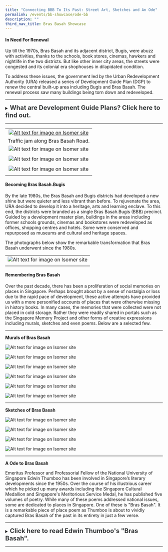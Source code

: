 ```yaml
---
title: "Connecting BBB To Its Past: Street Art, Sketches and An Ode"
permalink: /events/bb-showcase/ode-bb
description: ""
third_nav_title: Bras Basah Showcase
---
```

#### **In Need For Renewal**

Up till the 1970s, Bras Basah and its adjacent district, Bugis, were abuzz with activities, thanks to the schools, book stores, cinemas, hawkers and nightlife in the two districts. But like other inner city areas, the streets were congested and its colonial era shophouses in dilapidated condition. 

To address these issues, the government led by the Urban Redevelopment Authority (URA) released a series of Development Guide Plan (DGP) to renew the central built-up area including Bugis and Bras Basah. The renewal process saw many buildings being torn down and redeveloped.

_______

<details>
<summary><span style="font-weight: 700; font-size: 20px; font-style: normal; color:#353839">What are Development Guide Plans? Click here to find out.</span></summary>
<br>
<span style="font-weight: 400; font-size: 20px; font-style: normal; color:#778899">Development Guide Plans (DGPs) are detailed short- to medium-term land-use plans completed between 1993 and 1998 as part of a comprehensive review of the Master Plan 1985. The Urban Redevelopment Authority (URA), the national land-use planning agency, divided Singapore into 55 planning areas and drew up a DGP for each of these areas. A blueprint of the living, working and leisure environment in Singapore, the 55 DGPs together formed the overall Master Plan 1998, which was gazetted on 22 January 1999. The URA released the first of its 55 DGPs in 1993. The final DGP was released in July 1998 for the Punggol area and included detailed plans for Punggol 21.</span>
	
</details>

_____

|   |
|:-----:|
| [![Alt text for image on Isomer site](/images/sample-bb-renewal-traffic-1.jpg)](https://www.nas.gov.sg/archivesonline/photographs/record-details/9bca7c69-1162-11e3-83d5-0050568939ad)  |
| Traffic jam along Bras Basah Road.  |
| ![Alt text for image on Isomer site](/images/sample-bb-renewal-1.jpg) |
|   |
| ![Alt text for image on Isomer site](/images/sample-bb-renewal-2.jpg) |
|  |
| ![Alt text for image on Isomer site](/images/sample-bb-renewal-7.jpg) |
|  |

#### **Becoming Bras Basah.Bugis**

By the late 1980s, the Bras Basah and Bugis districts had developed a new shine but were quieter and less vibrant than before. To rejuvenate the area, URA decided to develop it into a heritage, arts and learning enclave. To this end, the districts were branded as a single Bras Basah.Bugis (BBB) precinct. Guided by a development master plan, buildings in the areas including former schools grounds, cinemas and bookstores were redeveloped as offices, shopping centres and hotels. Some were conserved and repurposed as museums and cultural and heritage spaces.

The photographs below show the remarkable transformation that Bras Basah underwent since the 1980s.

|   |
|:-----:|
| ![Alt text for image on Isomer site](/images/sample-bb-renewal-4.jpg) |
|  |

#### **Remembering Bras Basah**

Over the past decade, there has been a proliferation of social memories on places in Singapore. Perhaps brought about by a sense of nostalgia or loss due to the rapid pace of development, these active attempts have provided us with a more personified accounts of places that were otherwise missing in history books. In many cases, the memories that were collected were not placed in cold storage. Rather they were readily shared in portals such as the Singapore Memory Project and other forms of creative expressions including murals, sketches and even poems. Below are a selected few.

________

**Murals of Bras Basah**

![Alt text for image on Isomer site](/images/sample-bb-murals-1.jpg)

![Alt text for image on Isomer site](/images/sample-bb-murals-2.jpg)

![Alt text for image on Isomer site](/images/sample-bb-murals-3.jpg)

![Alt text for image on Isomer site](/images/sample-bb-murals-4.jpg)

![Alt text for image on Isomer site](/images/sample-bb-murals-5.jpg)

![Alt text for image on Isomer site](/images/sample-bb-murals-6.jpg)

________

**Sketches of Bras Basah**

![Alt text for image on Isomer site](/images/sample-bb-modern-art-1.jpg)

![Alt text for image on Isomer site](/images/sample-bb-modern-art-2.jpg)

![Alt text for image on Isomer site](/images/sample-bb-modern-art-3.jpg)

![Alt text for image on Isomer site](/images/sample-bb-modern-art-4.jpg)

_______

**A Ode to Bras Basah**

Emeritus Professor and Professorial Fellow of the National University of Singapore Edwin Thumboo has been involved in Singapore’s literary developments since the 1950s. Over the course of his illustrious career which he picked up many awards including the Singapore Cultural Medallion and Singapore's Meritorious Service Medal, he has published five volumes of poetry. While many of these poems addressed national issues, some are dedicated to places in Singapore. One of these is "Bras Basah". It is a remarkable piece of place poem as Thumboo is about to vividly captured Bras Basah of the past in its entirety in just a few verse.

_______

<details>
<summary><span style="font-weight: 700; font-size: 20px; font-style: normal; color:#353839">Click here to read Edwin Thumboo's "Bras Basah".</span></summary>
<br>
<span style="font-weight: 400; font-size: 20px; font-style: normal; color:#778899">Where the first Rendezvous brooded
<br>By a row of old shophouses, since sadly slain,
<br>A special road began. A point of colonial
<br>Confluence: Dhoby Ghaut, the YWCA with
<br>Manicured tennis lawns for memsahibs who
<br>Then took tea and scones. Across a Shell kiosk
<br>Where Papa parked his Austin Seven, then off
<br>To Hock Hoe’s for piston rods and Radex
<br>
<br>Think of the names: Dhoby Ghaut, Prinsep St,
<br>The three Cathays, a name the Lokes made
<br>Famous: resplendent building, our tallest then;
<br>Fantastic camera shop; and that popular Store
<br>Where Rudy’s wife, petite, temporarily demure,
<br>Quietly assessed her customers as she held her
<br>Intelligence above show-cases. Two doors away,
<br>Heng, increasingly called Mr, sold German cameras
<br>To Japanese sailors, was en route to a partnership.
<br>
<br>And the bookshops full of stuff: Penguin New 
<br>Writing to Palgrave’s G-Treasury; Q’s Oxford 
<br>Anthology, a blue spine among mouldy issues 
<br>Of The Wide World where imperial dreams, 
<br>The White man’s burden trudged across Asia and
<br>Africa, up Ruwenzori’s mist and moon, then down
<br>The Brahmaputra. Mainly first-hand accounts, 
<br>Direct, unshorn, marching against superstition.
<br>Plain narratives rising in majesty, in power, art.
<br>No cute theory of the Other. Only them natives.
<br>
<br>And the Rendezvous after school; affordable.
<br>The man with the mole, ladle in hand, presided,
<br>Holding the extra spoonful, balanced fate,deciding
<br>If he liked you. Two doors away Simon Ong’s
<br>Family shop of fishing tackle, Winchester torches,
<br>Knives of Solingen steel. Outside, a Woodsville tram,
<br>Full of St Andrew boys, swings around the corner,
<br>Tires squealing.
<br>
<br>Standing there, the world grew,
<br>Bit by bit, seemed different with each fresh vantage
<br>Shift in weather; hormonal stir, sweet unknowing;
<br>An ache that knew no words; a quickly passing mouth.
<br>As eyes caught more lit with sensuous guilt, when 
<br>Curves beneath Convent uniforms heaved and turned
<br>With the mind’s proposal, the rainbow’s ripening,
<br>As thoughts fingered image, each chance encounter.
<br>Experience became a word as Life cease to be simple.
<br>

</span>
	
</details>

_______